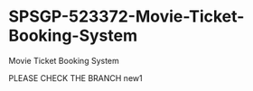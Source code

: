 # SPSGP-523372-Movie-Ticket-Booking-System
Movie Ticket Booking System

PLEASE CHECK THE BRANCH new1
